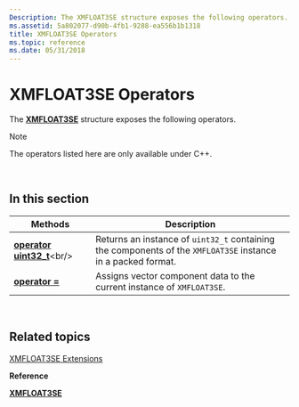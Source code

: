 ```yaml
---
Description: The XMFLOAT3SE structure exposes the following operators.
ms.assetid: 5a802077-d90b-4fb1-9288-ea556b1b1318
title: XMFLOAT3SE Operators
ms.topic: reference
ms.date: 05/31/2018
---
```


# XMFLOAT3SE Operators

The [**XMFLOAT3SE**](https://msdn.microsoft.com/library/Ee419489(v=VS.85).aspx) structure exposes the following operators.

> [!Note]  
> The operators listed here are only available under C++.

 

## In this section



| Methods                                                               | Description                                                                                                             |
|-----------------------------------------------------------------------|-------------------------------------------------------------------------------------------------------------------------|
| [**operator uint32\_t**](https://msdn.microsoft.com/library/Hh437962(v=VS.85).aspx)<br/> | Returns an instance of `uint32_t` containing the components of the `XMFLOAT3SE` instance in a packed format.<br/> |
| [**operator =**](xmfloat3se-operator-eq.md)<br/>               | Assigns vector component data to the current instance of `XMFLOAT3SE`.<br/>                                       |



 

## Related topics

<dl> <dt>

[XMFLOAT3SE Extensions](ovw-xmfloat3se-extensions.md)
</dt> <dt>

**Reference**
</dt> <dt>

[**XMFLOAT3SE**](https://msdn.microsoft.com/library/Ee419489(v=VS.85).aspx)
</dt> </dl>

 

 




